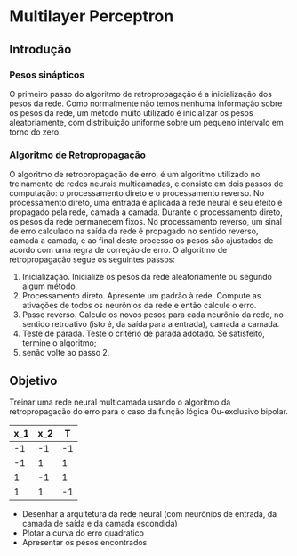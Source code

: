 # Multilayer Perceptron

## Introdução

### Pesos sinápticos

O primeiro passo do algoritmo de retropropagação é a inicialização dos pesos da rede.
Como normalmente não temos nenhuma informação sobre os pesos da rede, um método
muito utilizado é inicializar os pesos aleatoriamente, com distribuição uniforme sobre um
pequeno intervalo em torno do zero.

### Algoritmo de Retropropagação

O algoritmo de retropropagação de erro, é um algoritmo utilizado no treinamento de redes
neurais multicamadas, e consiste em dois passos de computação: o processamento direto
e o processamento reverso.
No processamento direto, uma entrada é aplicada à rede neural e seu efeito é propagado pela rede, camada a camada. Durante o processamento direto, os pesos da rede
permanecem fixos.
No processamento reverso, um sinal de erro calculado na saída da rede é propagado no
sentido reverso, camada a camada, e ao final deste processo os pesos são ajustados de
acordo com uma regra de correção de erro.
O algoritmo de retropropagação segue os seguintes passos:
1. Inicialização. Inicialize os pesos da rede aleatoriamente ou segundo algum método.
2. Processamento direto. Apresente um padrão à rede. Compute as ativações de todos
os neurônios da rede e então calcule o erro.
3. Passo reverso. Calcule os novos pesos para cada neurônio da rede, no sentido retroativo (isto é, da saída para a entrada), camada a camada.
4. Teste de parada. Teste o critério de parada adotado. Se satisfeito, termine o algoritmo;
5. senão volte ao passo 2.

## Objetivo

Treinar uma rede neural multicamada usando o algoritmo da retropropagação do erro
para o caso da função lógica Ou-exclusivo bipolar.

| x_1 | x_2 | T  |
|-----|-----|----|
| -1  | -1  | -1 |
| -1  | 1   | 1  |
| 1   | -1  | 1  |
| 1   | 1   | -1 |

+ Desenhar a arquitetura da rede neural (com neurônios de entrada, da camada de
saída e da camada escondida)
+ Plotar a curva do erro quadratico
+ Apresentar os pesos encontrados
